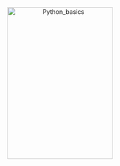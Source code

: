 <div align="center" display="flex">
    <img src="./certs/python_basics.jfif" alt="Python_basics" width="244" height="350">
</div>
